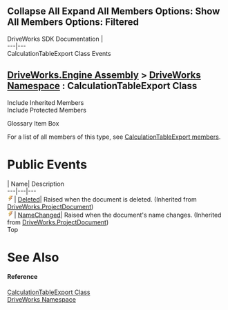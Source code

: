 Collapse All Expand All Members Options: Show All  Members Options: Filtered   
---  
DriveWorks SDK Documentation  |   
---|---  
CalculationTableExport Class Events   
  
[DriveWorks.Engine Assembly](topic2156.md) > [DriveWorks Namespace](topic2159.md) : CalculationTableExport Class  
---  
  
Include Inherited Members    
Include Protected Members    


Glossary Item Box

For a list of all members of this type, see [CalculationTableExport members](topic2440.md).

# Public Events

| Name| Description  
---|---|---  
![Public Event](dotnetimages/publicEvent.gif)| [Deleted](topic4397.md)| Raised when the document is deleted. (Inherited from [DriveWorks.ProjectDocument](topic4356.md))  
![Public Event](dotnetimages/publicEvent.gif)| [NameChanged](topic4398.md)| Raised when the document's name changes. (Inherited from [DriveWorks.ProjectDocument](topic4356.md))  
Top

# See Also

#### Reference

[CalculationTableExport Class](topic2439.md)   
[DriveWorks Namespace](topic2159.md)


